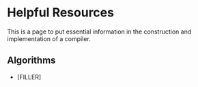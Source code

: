 # Helpful Resources

This is a page to put essential information in the construction and implementation of a compiler.

## Algorithms

- [FILLER]

